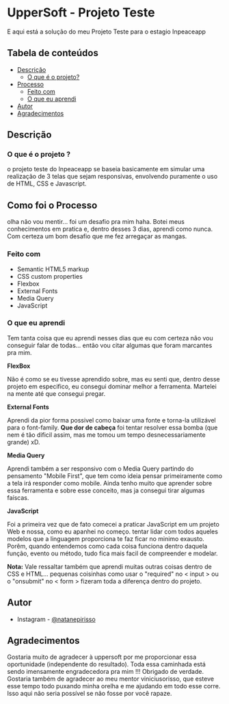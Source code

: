 # UpperSoft - Projeto Teste

E aqui está a solução do meu Projeto Teste para o estagio Inpeaceapp

## Tabela de conteúdos

- [Descrição](#descricao)
  - [O que é o projeto?](#projeto)
- [Processo](#processo)
  - [Feito com](#feito-com)
  - [O que eu aprendi](#o-que-eu-aprendi)
- [Autor](#autor)
- [Agradecimentos](#agradecimentos)


## Descrição

### O que é o projeto ?

o projeto teste do Inpeaceapp se baseia basicamente em simular uma realização de 3 telas que sejam responsivas, envolvendo puramente o uso de HTML, CSS e Javascript.



## Como foi o Processo

olha não vou mentir... foi um desafio pra mim haha. Botei meus conhecimentos em pratica e, dentro desses 3 dias, aprendi como nunca. Com certeza um bom desafio que 
me fez arregaçar as mangas.

### Feito com


- Semantic HTML5 markup
- CSS custom properties
- Flexbox
- External Fonts
- Media Query
- JavaScript

### O que eu aprendi

Tem tanta coisa que eu aprendi nesses dias que eu com certeza não vou conseguir falar de todas... então vou citar algumas que foram marcantes pra mim.

**FlexBox**

Não é como se eu tivesse aprendido sobre, mas eu senti que, dentro desse projeto em especifico, eu consegui dominar melhor a ferramenta. Martelei na mente até 
que consegui pregar.

**External Fonts**

Aprendi da pior forma possivel como baixar uma fonte e torna-la utilizável para o font-family. **Que dor de cabeça** foi tentar resolver essa bomba (que nem é tão
dificil assim, mas me tomou um tempo desnecessariamente grande) xD.

**Media Query**

Aprendi também a ser responsivo com o Media Query partindo do pensamento "Mobile First", que tem como ideia pensar primeiramente como a tela irá responder como mobile.
 Ainda tenho muito que aprender sobre essa ferramenta e sobre esse conceito, mas ja consegui tirar algumas faíscas.

**JavaScript**

Foi a primeira vez que de fato comecei a praticar JavaScript em um projeto Web e nossa, como eu apanhei no começo. tentar lidar com todos aqueles modelos que a 
linguagem proporciona te faz ficar no minimo exausto. Porêm, quando entendemos como cada coisa funciona dentro daquela função, evento ou método, tudo fica mais facil 
de compreender e modelar.

**Nota:**
  Vale ressaltar também que aprendi muitas outras coisas dentro de CSS e HTML... pequenas coisinhas como usar o "required" no < input > ou o "onsubmit" no < form > fizeram toda a diferença dentro do projeto.
  
## Autor

- Instagram - [@natanepirisso](https://www.instagram.com/natanepirisso/)

## Agradecimentos

Gostaria muito de agradecer à uppersoft por me proporcionar essa oportunidade (independente do resultado). Toda essa caminhada está sendo imensamente engradecedora
pra mim !!! Obrigado de verdade. 
Gostaria também de agradecer ao meu mentor viniciusorisso, que esteve esse tempo todo puxando minha orelha e me ajudando em todo esse corre. Isso aqui
não seria possível se não fosse por você rapaze. 
